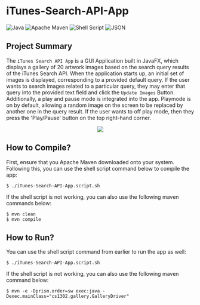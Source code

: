 # iTunes-Search-API-App
![Java](https://img.shields.io/badge/java-%23ED8B00.svg?style=for-the-badge&logo=java&logoColor=white)
![Apache Maven](https://img.shields.io/badge/Apache%20Maven-C71A36?style=for-the-badge&logo=Apache%20Maven&logoColor=white)
![Shell Script](https://img.shields.io/badge/shell_script-%23121011.svg?style=for-the-badge&logo=gnu-bash&logoColor=white)
![JSON](https://img.shields.io/badge/JSON-black?style=for-the-badge&logo=JSON%20web%20tokens)

## Project Summary
The `iTunes Search API App` is a GUI Application built in JavaFX, which displays a gallery of 20 artwork images based on the search query results of the iTunes Search API. When the application starts up, an initial set of images is displayed, corresponding to a provided default query. If the user wants to search images related to a particular query, they may enter that query into the provided text field and click the `Update Images` Button. Additionally, a play and pause mode is integrated into the app. Playmode is on by default, allowing a random image on the screen to be replaced by another one in the query result. If the user wants to off play mode, then they press the 'Play/Pause' button on the top right-hand corner.
<p align="center">
  <img src="https://camo.githubusercontent.com/cc67163e39e5cdcacc5fdbc9831dee842e2e6ed4fd86e1a2dba0a51335541427/68747470733a2f2f692e696d6775722e636f6d2f655568304e62462e706e67">
</p>

## How to Compile?
First, ensure that you Apache Maven downloaded onto your system. Following this, you can use the shell script command below to compile the app:
```
$ ./iTunes-Search-API-App.script.sh
```
If the shell script is not working, you can also use the following maven commands below:
```
$ mvn clean
$ mvn compile
```

## How to Run?
You can use the shell script command from earlier to run the app as well:
```
$ ./iTunes-Search-API-App.script.sh
```
If the shell script is not working, you can also use the following maven command below:
```
$ mvn -e -Dprism.order=sw exec:java -Dexec.mainClass="cs1302.gallery.GalleryDriver"
```
